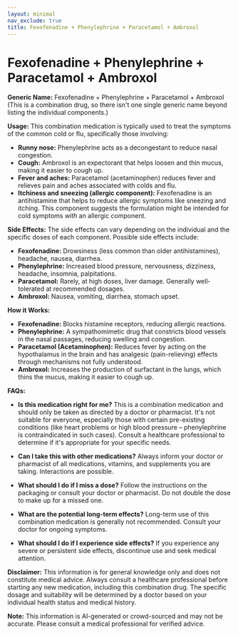 ```yaml
---
layout: minimal
nav_exclude: true
title: Fexofenadine + Phenylephrine + Paracetamol + Ambroxol
---
```


# Fexofenadine + Phenylephrine + Paracetamol + Ambroxol

**Generic Name:**  Fexofenadine + Phenylephrine + Paracetamol + Ambroxol (This is a combination drug, so there isn't one single generic name beyond listing the individual components.)


**Usage:** This combination medication is typically used to treat the symptoms of the common cold or flu, specifically those involving:

* **Runny nose:** Phenylephrine acts as a decongestant to reduce nasal congestion.
* **Cough:** Ambroxol is an expectorant that helps loosen and thin mucus, making it easier to cough up.
* **Fever and aches:** Paracetamol (acetaminophen) reduces fever and relieves pain and aches associated with colds and flu.
* **Itchiness and sneezing (allergic component):** Fexofenadine is an antihistamine that helps to reduce allergic symptoms like sneezing and itching.  This component suggests the formulation might be intended for cold symptoms *with* an allergic component.


**Side Effects:** The side effects can vary depending on the individual and the specific doses of each component. Possible side effects include:

* **Fexofenadine:** Drowsiness (less common than older antihistamines), headache, nausea, diarrhea.
* **Phenylephrine:**  Increased blood pressure, nervousness, dizziness, headache, insomnia, palpitations.
* **Paracetamol:**  Rarely, at high doses, liver damage.  Generally well-tolerated at recommended dosages.
* **Ambroxol:** Nausea, vomiting, diarrhea, stomach upset.


**How it Works:**

* **Fexofenadine:** Blocks histamine receptors, reducing allergic reactions.
* **Phenylephrine:**  A sympathomimetic drug that constricts blood vessels in the nasal passages, reducing swelling and congestion.
* **Paracetamol (Acetaminophen):** Reduces fever by acting on the hypothalamus in the brain and has analgesic (pain-relieving) effects through mechanisms not fully understood.
* **Ambroxol:**  Increases the production of surfactant in the lungs, which thins the mucus, making it easier to cough up.


**FAQs:**

* **Is this medication right for me?** This is a combination medication and should only be taken as directed by a doctor or pharmacist.  It's not suitable for everyone, especially those with certain pre-existing conditions (like heart problems or high blood pressure – phenylephrine is contraindicated in such cases).  Consult a healthcare professional to determine if it's appropriate for your specific needs.

* **Can I take this with other medications?**  Always inform your doctor or pharmacist of all medications, vitamins, and supplements you are taking.  Interactions are possible.

* **What should I do if I miss a dose?**  Follow the instructions on the packaging or consult your doctor or pharmacist.  Do not double the dose to make up for a missed one.

* **What are the potential long-term effects?**  Long-term use of this combination medication is generally not recommended.  Consult your doctor for ongoing symptoms.

* **What should I do if I experience side effects?**  If you experience any severe or persistent side effects, discontinue use and seek medical attention.

**Disclaimer:** This information is for general knowledge only and does not constitute medical advice.  Always consult a healthcare professional before starting any new medication, including this combination drug.  The specific dosage and suitability will be determined by a doctor based on your individual health status and medical history.


**Note:** This information is AI-generated or crowd-sourced and may not be accurate. Please consult a medical professional for verified advice.